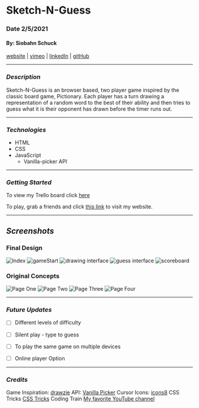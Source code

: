 # Sketch-N-Guess

### Date 2/5/2021

#### By: Siobahn Schuck

[website](https://www.siobahnschuck.com) |
[vimeo](https://www.vimeo.com/siobahnschuck)
 | [linkedIn](https://www.linkedin.com/in/siobahn-schuck-989b22181/) |
[gitHub](https://github.com/siobahnschuck)

***
### ***Description***
Sketch-N-Guess is an browser based, two player game inspired by the classic board game, Pictionary. Each player has a turn drawing a representation of a random word to the best of their ability and then tries to guess what it is their opponent has drawn before the timer runs out. 

***
### ***Technologies***
* HTML 
* CSS 
* JavaScript
  * Vanilla-picker API 


***
### ***Getting Started***

To view my Trello board click [here](https://trello.com/b/0e0sdKpX/sketch-n-guess)

To play, grab a friends and click [this link](http://www.mywebsite.net) to visit my website.

***
## ***Screenshots***

### Final Design
![Index](imgs/readMe-imgs/home.png)
![gameStart](imgs/readMe-imgs/instructions.png)
![drawing interface](imgs/readMe-imgs/drawing.png)
![guess interface](imgs/readMe-imgs/guess.png)
![scoreboard](imgs/readMe-imgs/scoreboard.png)

### Original Concepts
![Page One](imgs/readMe-imgs/pg1.png)
![Page Two](./imgs/readMe-imgs/pg2.png?raw=true)
![Page Three](./imgs/readMe-imgs/pg3.png?raw=true)
![Page Four](./imgs/readMe-imgs/pg4.png?raw=true)


*** 
### ***Future Updates***
- [ ] Different levels of difficulty 
- [ ] Silent play - type to guess 
- [ ] To play the same game on multiple devices 
- [ ] Online player Option 
  

*** 
### ***Credits***

Game Inspiration: [drawzie](https://www.drawize.com/)
API: [Vanilla Picker](https://vanilla-picker.js.org/)
Cursor Icons: [icons8](https://icons8.com/icons/set/crayon)
CSS Tricks [CSS Tricks](https://css-tricks.com/snippets/css/complete-guide-grid/)
Coding Train [My favorite YouTube channel](https://www.youtube.com/channel/UCvjgXvBlbQiydffZU7m1_aw)

